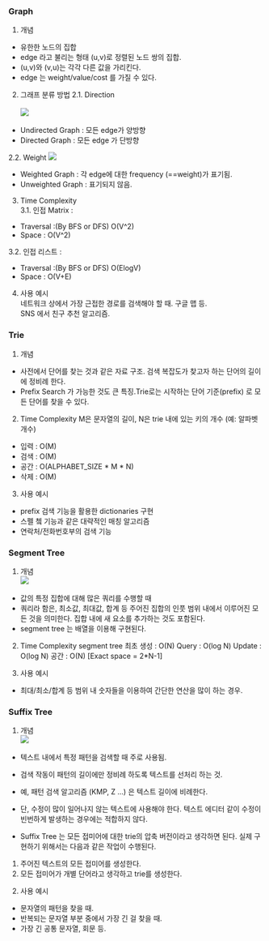 
### Graph
1. 개념
- 유한한 노드의 집합
- edge 라고 불리는 형태 (u,v)로 정렬된 노드 쌍의 집합.
- (u,v)와 (v,u)는 각각 다른 값을 가리킨다.
- edge 는 weight/value/cost 를 가질 수 있다.

2. 그래프 분류 방법
2.1. Direction <br/><br/>
![](https://www.geeksforgeeks.org/wp-content/uploads/Tree_overview_of_data_structures_1.jpg)
* Undirected Graph : 모든 edge가 양방향
* Directed Graph : 모든 edge 가 단방향

2.2. Weight
![](https://www.google.co.id/url?sa=i&source=images&cd=&cad=rja&uact=8&ved=2ahUKEwjTmfeWivTfAhXFbX0KHXp7CeAQjRx6BAgBEAU&url=https%3A%2F%2Fstackoverflow.com%2Fquestions%2F20807286%2Fminimum-sum-weight-of-connecting-3-vertices-in-an-undirected-weighted-graph-wi&psig=AOvVaw3BPVZmtarw6hEi_P9tem-a&ust=1547789179652860)
* Weighted Graph : 각 edge에 대한 frequency (==weight)가 표기됨. 
* Unweighted Graph : 표기되지 않음.

3. Time Complexity <br/>
3.1. 인접 Matrix :
* Traversal :(By BFS or DFS) O(V^2)
* Space : O(V^2)

3.2. 인접 리스트 :
* Traversal :(By BFS or DFS) O(ElogV)
* Space : O(V+E)

4. 사용 예시<br/>
네트워크 상에서 가장 근접한 경로를 검색해야 할 때. 구글 맵 등.<br/>
SNS 에서 친구 추천 알고리즘. 



### Trie
1. 개념
* 사전에서 단어를 찾는 것과 같은 자료 구조. 검색 복잡도가 찾고자 하는 단어의 길이에 정비례 한다.
* Prefix Search 가 가능한 것도 큰 특징.Trie로는 시작하는 단어 기준(prefix) 로 모든 단어를 찾을 수 있다.

2. Time Complexity
M은 문자열의 길이, N은 trie 내에 있는 키의 개수 (예: 알파벳 개수)
* 입력 : O(M) 
* 검색  : O(M) 
* 공간 : O(ALPHABET_SIZE * M * N)
* 삭제 : O(M)

3. 사용 예시
* prefix 검색 기능을 활용한 dictionaries 구현
* 스펠 쳌 기능과 같은 대략적인 매칭 알고리즘
* 연락처/전화번호부의 검색 기능



### Segment Tree

1. 개념 <br/>
![](https://www.geeksforgeeks.org/wp-content/uploads/Tree_overview_of_data_structures_4.jpg)
* 값의 특정 집합에 대해 많은 쿼리를 수행할 때
* 쿼리라 함은, 최소값, 최대값, 합계 등 주어진 집합의 인풋 범위 내에서 이루어진 모든 것을 의미한다. 집합 내에 새 요소를 추가하는 것도 포함된다.
* segment tree 는 배열을 이용해 구현된다.


2. Time Complexity
segment tree 최초 생성 : O(N)
Query : O(log N)
Update : O(log N)
공간 : O(N) [Exact space = 2*N-1]

3. 사용 예시
* 최대/최소/합계 등 범위 내 숫자들을 이용하여 간단한 연산을 많이 하는 경우.



### Suffix Tree

1. 개념 <br/>
![](https://www.geeksforgeeks.org/wp-content/uploads/Tree_overview_of_data_structures_5.jpg)
* 텍스트 내에서 특정 패턴을 검색할 때 주로 사용됨.
* 검색 작동이 패턴의 길이에만 정비례 하도록 텍스트를 선처리 하는 것.
* 예, 패턴 검색 알고리즘 (KMP, Z ...) 은 텍스트 길이에 비례한다. 
* 단, 수정이 많이 일어나지 않는 텍스트에 사용해야 한다. 텍스트 에디터 같이 수정이 빈번하게 발생하는 경우에는 적합하지 않다.

* Suffix Tree 는 모든 접미어에 대한 trie의 압축 버전이라고 생각하면 된다.
실제 구현하기 위해서는 다음과 같은 작업이 수행된다.
1) 주어진 텍스트의 모든 접미어를 생성한다.
2) 모든 접미어가 개별 단어라고 생각하고 trie를 생성한다.

2. 사용 예시
* 문자열의 패턴을 찾을 때.
* 반복되는 문자열 부분 중에서 가장 긴 걸 찾을 때.
* 가장 긴 공통 문자열, 회문 등.
